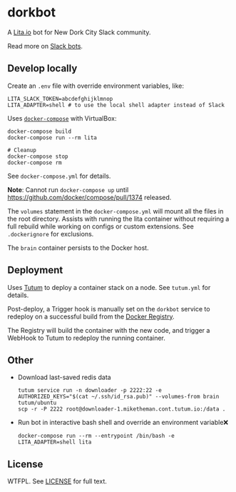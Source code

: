 # dorkbot

A [Lita.io](https://www.lita.io/) bot for New Dork City Slack community.

Read more on [Slack bots](https://api.slack.com/bot-users).

## Develop locally

Create an `.env` file with override environment variables, like:

    LITA_SLACK_TOKEN=abcdefghijklmnop
    LITA_ADAPTER=shell # to use the local shell adapter instead of Slack

Uses [`docker-compose`](https://docs.docker.com/compose/) with VirtualBox:

    docker-compose build
    docker-compose run --rm lita

    # Cleanup
    docker-compose stop
    docker-compose rm

See `docker-compose.yml` for details.

**Note**: Cannot run `docker-compose up` until
https://github.com/docker/compose/pull/1374 released.

The `volumes` statement in the `docker-compose.yml` will mount all the files in
the root directory.
Assists with running the lita container without requiring a full rebuild while
working on configs or custom extensions. See `.dockerignore` for exclusions.

The `brain` container persists to the Docker host.

## Deployment

Uses [Tutum](https://www.tutum.co/) to deploy a container stack on a node.
See `tutum.yml` for details.

Post-deploy, a Trigger hook is manually set on the `dorkbot` service to redeploy
on a successful build from the [Docker Registry](https://registry.hub.docker.com/u/miketheman/dorkbot/builds_history/205292/).

The Registry will build the container with the new code, and trigger a WebHook
to Tutum to redeploy the running container.

## Other

- Download last-saved redis data

      tutum service run -n downloader -p 2222:22 -e AUTHORIZED_KEYS="$(cat ~/.ssh/id_rsa.pub)" --volumes-from brain tutum/ubuntu
      scp -r -P 2222 root@downloader-1.miketheman.cont.tutum.io:/data .

- Run bot in interactive bash shell and override an environment variable:x:

      docker-compose run --rm --entrypoint /bin/bash -e LITA_ADAPTER=shell lita

## License

WTFPL. See [LICENSE](LICENSE) for full text.
